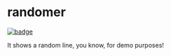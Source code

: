 # randomer

[![badge](https://cd.screwdriver.cd/pipelines/97/badge)](https://cd.screwdriver.cd/pipelines/97)

It shows a random line, you know, for demo purposes!
